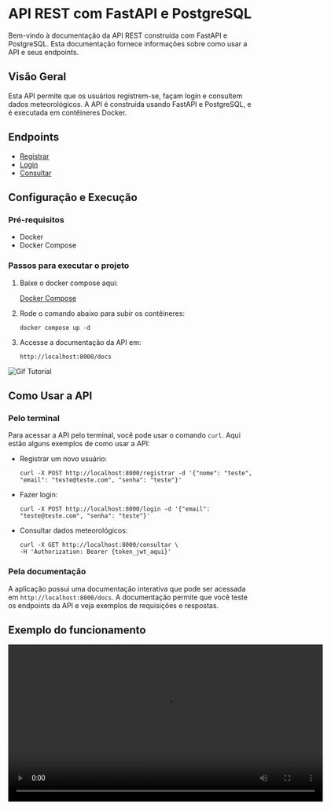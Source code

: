 # API REST com FastAPI e PostgreSQL

Bem-vindo à documentação da API REST construída com FastAPI e PostgreSQL. Esta documentação fornece informações sobre como usar a API e seus endpoints.

## Visão Geral

Esta API permite que os usuários registrem-se, façam login e consultem dados meteorológicos. A API é construída usando FastAPI e PostgreSQL, e é executada em contêineres Docker.

## Endpoints

- [Registrar](registrar.md)
- [Login](login.md)
- [Consultar](consultar.md)

## Configuração e Execução

### Pré-requisitos

- Docker
- Docker Compose

### Passos para executar o projeto

1. Baixe o docker compose aqui:

   [Docker Compose](https://raw.githubusercontent.com/devfernandoa/APIRest/blob/main/compose.yml)

2. Rode o comando abaixo para subir os contêineres:

   ```
   docker compose up -d
   ```

3. Accesse a documentação da API em:

   ```
   http://localhost:8000/docs
    ```

![Gif Tutorial](Tutorial.gif)

## Como Usar a API

### Pelo terminal

Para acessar a API pelo terminal, você pode usar o comando `curl`. Aqui estão alguns exemplos de como usar a API:

- Registrar um novo usuário:

    ```
    curl -X POST http://localhost:8000/registrar -d '{"nome": "teste", "email": "teste@teste.com", "senha": "teste"}'
    ```

- Fazer login:

    ```
    curl -X POST http://localhost:8000/login -d '{"email": "teste@teste.com", "senha": "teste"}'
    ```

- Consultar dados meteorológicos:

    ```
    curl -X GET http://localhost:8000/consultar \
    -H 'Authorization: Bearer {token_jwt_aqui}'
    ```

### Pela documentação

A aplicação possui uma documentação interativa que pode ser acessada em `http://localhost:8000/docs`. A documentação permite que você teste os endpoints da API e veja exemplos de requisições e respostas.

## Exemplo do funcionamento

<video width="640"  controls>
    <source src="exemplo.mp4" type="video/mp4">
</video>
